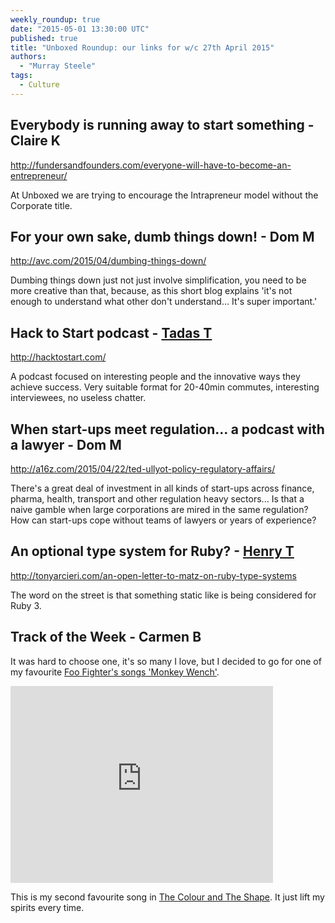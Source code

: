```yaml
---
weekly_roundup: true
date: "2015-05-01 13:30:00 UTC"
published: true
title: "Unboxed Roundup: our links for w/c 27th April 2015"
authors:
  - "Murray Steele"
tags:
  - Culture
---
```


## Everybody is running away to start something - Claire K

http://fundersandfounders.com/everyone-will-have-to-become-an-entrepreneur/

At Unboxed we are trying to encourage the Intrapreneur model without the Corporate title.

## For your own sake, dumb things down! - Dom M

http://avc.com/2015/04/dumbing-things-down/

Dumbing things down just not just involve simplification, you need to be more creative than that, because, as this short blog explains 'it's not enough to understand what other don't understand... It's super important.'

## Hack to Start podcast - [Tadas T](https://twitter.com/tadas_t)

http://hacktostart.com/

A podcast focused on interesting people and the innovative ways they achieve success. Very suitable format for 20-40min commutes, interesting interviewees, no useless chatter.

## When start-ups meet regulation... a podcast with a lawyer - Dom M

http://a16z.com/2015/04/22/ted-ullyot-policy-regulatory-affairs/

There's a great deal of investment in all kinds of start-ups across finance, pharma, health, transport and other regulation heavy sectors... Is that a naive gamble when large corporations are mired in the same regulation? How can start-ups cope without teams of lawyers or years of experience?

## An optional type system for Ruby? - [Henry T](/people#henry-turner)

http://tonyarcieri.com/an-open-letter-to-matz-on-ruby-type-systems

The word on the street is that something static like is being considered for Ruby 3.

## Track of the Week - Carmen B

It was hard to choose one, it's so many I love, but I decided to go for one of my favourite [Foo Fighter's songs 'Monkey Wench'](https://www.youtube.com/watch?v=I7rCNiiNPxA).

<iframe width="420" height="315" src="https://www.youtube.com/embed/I7rCNiiNPxA" frameborder="0" allowfullscreen></iframe>

This is my second favourite song in [The Colour and The Shape](https://en.wikipedia.org/wiki/The_Colour_and_the_Shape). It just lift my spirits every time.
